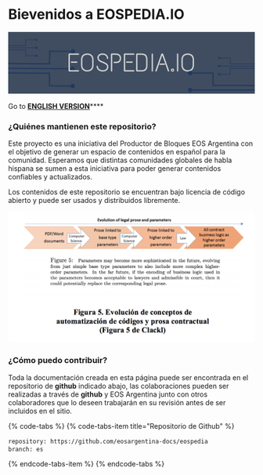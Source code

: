 # Bievenidos a EOSPEDIA.IO

![](.gitbook/assets/eospedia.io-1%20%281%29.png)

Go to [**ENGLISH VERSION**](https://www.eospedia.io/v/en)\*\*\*\*

### ¿Quiénes mantienen este repositorio?

Este proyecto es una iniciativa del Productor de Bloques EOS Argentina con el objetivo de generar un espacio de contenidos en español para la comunidad. Esperamos que distintas comunidades globales de habla hispana se sumen a esta iniciativa para poder generar contenidos confiables y actualizados.

Los contenidos de este repositorio se encuentran bajo licencia de código abierto y puede ser usados y distribuidos libremente.

![](.gitbook/assets/image%20%2817%29.png)

### ¿Cómo puedo contribuir?

Toda la documentación creada en esta página puede ser encontrada en el repositorio de **github** indicado abajo, las colaboraciones pueden ser realizadas a través de **github** y EOS Argentina junto con otros colaboradores que lo deseen trabajarán en su revisión antes de ser incluidos en el sitio.

{% code-tabs %}
{% code-tabs-item title="Repositorio de Github" %}
```text
repository: https://github.com/eosargentina-docs/eospedia
branch: es
```
{% endcode-tabs-item %}
{% endcode-tabs %}

